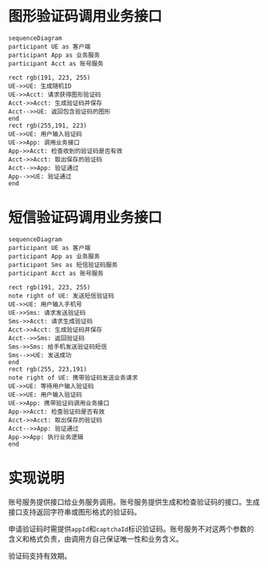 # 图形验证码调用业务接口

```mermaid
sequenceDiagram
participant UE as 客户端
participant App as 业务服务
participant Acct as 账号服务

rect rgb(191, 223, 255)
UE->>UE: 生成随机ID
UE->>Acct: 请求获得图形验证码
Acct->>Acct: 生成验证码并保存
Acct-->>UE: 返回包含验证码的图形
end
rect rgb(255,191, 223)
UE->>UE: 用户输入验证码
UE->>App: 调用业务接口
App->>Acct: 检查收到的验证码是否有效
Acct->>Acct: 取出保存的验证码
Acct-->>App: 验证通过
App-->>UE: 验证通过
end

```

# 短信验证码调用业务接口

```mermaid
sequenceDiagram
participant UE as 客户端
participant App as 业务服务
participant Sms as 短信验证码服务
participant Acct as 账号服务

rect rgb(191, 223, 255)
note right of UE: 发送短信验证码
UE->>UE: 用户输入手机号
UE->>Sms: 请求发送验证码
Sms->>Acct: 请求生成验证码
Acct->>Acct: 生成验证码并保存
Acct-->>Sms: 返回验证码
Sms->>Sms: 给手机发送验证码短信
Sms-->>UE: 发送成功
end
rect rgb(255, 223,191)
note right of UE: 携带验证码发送业务请求
UE->>UE: 等待用户输入验证码
UE->>UE: 用户输入验证码
UE->>App: 携带验证码调用业务接口
App->>Acct: 检查验证码是否有效
Acct->>Acct: 取出保存的验证码
Acct-->>App: 验证通过
App->>App: 执行业务逻辑
end

```

# 实现说明

账号服务提供接口给业务服务调用。账号服务提供生成和检查验证码的接口。生成接口支持返回字符串或图形格式的验证码。

申请验证码时需提供`appId`和`captchaId`标识验证码。账号服务不对这两个参数的含义和格式负责，由调用方自己保证唯一性和业务含义。

验证码支持有效期。
